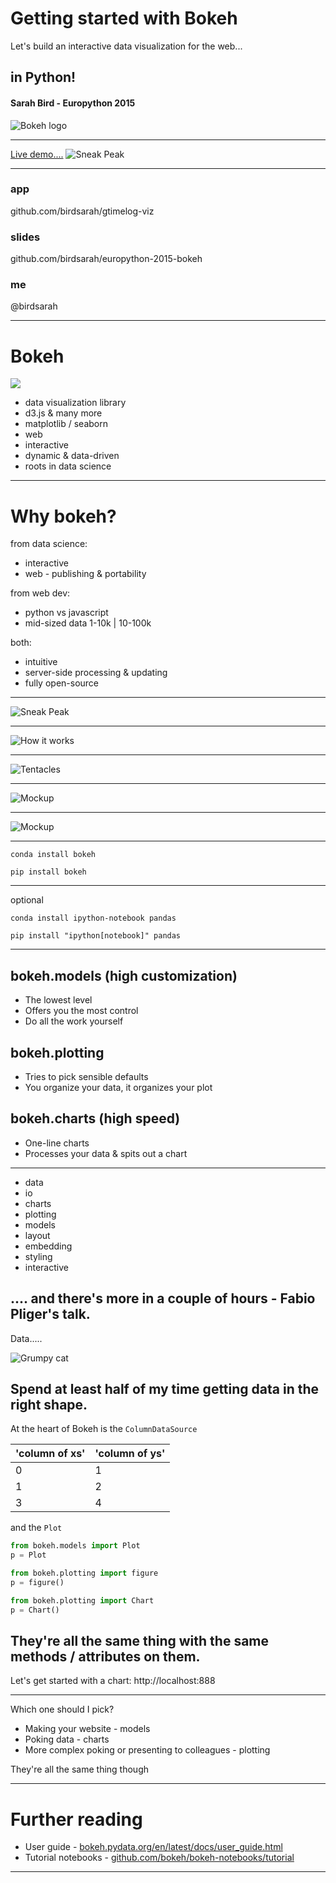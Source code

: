 
# Getting started with Bokeh 
Let's build an interactive data visualization for the web...

## in Python! 

#### Sarah Bird - Europython 2015

![Bokeh logo](images/logo.svg)

---
<a href="http://localhost:5000">Live demo....</a>
![Sneak Peak](images/dashboard.png)

---

### app

github.com/birdsarah/gtimelog-viz

### slides

github.com/birdsarah/europython-2015-bokeh

### me

@birdsarah

---

# Bokeh
<img class="slide_image" src="images/gallery-screenshot.png">

* data visualization library
 * d3.js & many more
 * matplotlib / seaborn
* web
* interactive
* dynamic & data-driven
* roots in data science

---

# Why bokeh?

from data science:

* interactive
* web - publishing & portability

from web dev:

* python vs javascript
* mid-sized data 1-10k | 10-100k

both:

* intuitive
* server-side processing & updating
* fully open-source

---

![Sneak Peak](images/dashboard.png)

---

![How it works](images/bokeh_basic.svg)

---

![Tentacles](images/bokeh_with_tentacle.svg)

---

![Mockup](images/dashboard_v1.png)

---

![Mockup](images/dashboard_v1_comments.png)

---


`conda install bokeh`

`pip install bokeh`

****
optional

`conda install ipython-notebook pandas`

`pip install "ipython[notebook]" pandas`


---

## bokeh.models (high customization)


* The lowest level
* Offers you the most control
* Do all the work yourself

<p></p>

## bokeh.plotting

* Tries to pick sensible defaults
* You organize your data, it organizes your plot
<p></p>

## bokeh.charts (high speed)

* One-line charts
* Processes your data & spits out a chart

---

* data
* io
* charts 
* plotting 
* models 
* layout
* embedding
* styling
* interactive

.... and there's more in a couple of hours - Fabio Pliger's talk.
---

Data.....

![Grumpy cat](images/grumpy_cat.jpg)

Spend at least half of my time getting data in the right shape.
---

At the heart of Bokeh is the `ColumnDataSource`

| 'column of xs' | 'column of ys'
|---|---
|0|1 
|1|2
|3|4

and the `Plot`

```python
from bokeh.models import Plot
p = Plot
```
```python
from bokeh.plotting import figure
p = figure()
```
```python
from bokeh.plotting import Chart
p = Chart()
```
They're all the same thing with the same methods / attributes on them.
---

Let's get started with a chart:
http://localhost:888

---

Which one should I pick?

* Making your website - models
* Poking data - charts
* More complex poking or presenting to colleagues - plotting

They're all the same thing though

---

# Further reading

* User guide - [bokeh.pydata.org/en/latest/docs/user_guide.html](http://bokeh.pydata.org/en/latest/docs/user_guide.html)
* Tutorial notebooks - [github.com/bokeh/bokeh-notebooks/tutorial](http://github.com/bokeh/bokeh-notebooks/tutorial)

---

